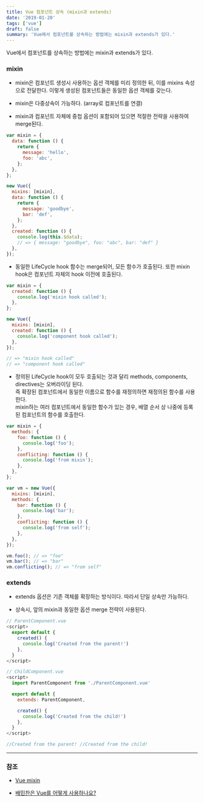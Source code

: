 ```yaml
---
title: Vue 컴포넌트 상속 (mixin과 extends)
date: '2019-01-20'
tags: ['vue']
draft: false
summary: 'Vue에서 컴포넌트를 상속하는 방법에는 mixin과 extends가 있다.'
---
```


Vue에서 컴포넌트를 상속하는 방법에는 mixin과 extends가 있다.

### mixin

- mixin은 컴포넌트 생성시 사용하는 옵션 객체를 미리 정의한 뒤, 이를 mixins 속성으로 전달한다. 이렇게 생성된 컴포넌트들은 동일한 옵션 객체를 갖는다.

- mixin은 다중상속이 가능하다. (array로 컴포넌트를 연결)

- mixin과 컴포넌트 자체에 중첩 옵션이 포함되어 있으면 적절한 전략을 사용하여 merge된다.

```js
var mixin = {
  data: function () {
    return {
      message: 'hello',
      foo: 'abc',
    };
  },
};

new Vue({
  mixins: [mixin],
  data: function () {
    return {
      message: 'goodbye',
      bar: 'def',
    };
  },
  created: function () {
    console.log(this.$data);
    // => { message: "goodbye", foo: "abc", bar: "def" }
  },
});
```

- 동일한 LifeCycle hook 함수는 merge되어, 모든 함수가 호출된다. 또한 mixin hook은 컴포넌트 자체의 hook 이전에 호출된다.

```js
var mixin = {
  created: function () {
    console.log('mixin hook called');
  },
};

new Vue({
  mixins: [mixin],
  created: function () {
    console.log('component hook called');
  },
});

// => "mixin hook called"
// => "component hook called"
```

- 정의된 LifeCycle hook이 모두 호출되는 것과 달리 methods, components, directives는 오버라이딩 된다.<br />
  즉 확장된 컴포넌트에서 동일한 이름으로 함수를 재정의하면 재정의된 함수를 사용한다.<br />
  mixin하는 여러 컴포넌트에서 동일한 함수가 있는 경우, 배열 순서 상 나중에 등록된 컴포넌트의 함수를 호출한다.

```js
var mixin = {
  methods: {
    foo: function () {
      console.log('foo');
    },
    conflicting: function () {
      console.log('from mixin');
    },
  },
};

var vm = new Vue({
  mixins: [mixin],
  methods: {
    bar: function () {
      console.log('bar');
    },
    conflicting: function () {
      console.log('from self');
    },
  },
});

vm.foo(); // => "foo"
vm.bar(); // => "bar"
vm.conflicting(); // => "from self"
```

### extends

- extends 옵션은 기존 객체를 확장하는 방식이다. 따라서 단일 상속만 가능하다.

- 상속시, 앞의 mixin과 동일한 옵션 merge 전략이 사용된다.

```js
// ParentComponent.vue
<script>
  export default {
    created() {
      console.log('Created from the parent!')
    },
  }
</script>

// ChildComponent.vue
<script>
  import ParentComponent from './ParentComponent.vue'

  export default {
    extends: ParentComponent,

    created() {
      console.log('Created from the child!')
    },
  }
</script>

//Created from the parent! //Created from the child!
```

---

### 참조

- [Vue mixin](https://kr.vuejs.org/v2/guide/mixins.html)

- [배민찬은 Vue를 어떻게 사용하나요?](http://woowabros.github.io/experience/2018/06/07/vue-story-of-baminchan.html)
